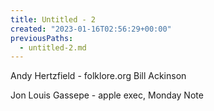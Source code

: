 ```yaml
---
title: Untitled - 2
created: "2023-01-16T02:56:29+00:00"
previousPaths:
  - untitled-2.md
---
```

Andy Hertzfield - folklore.org
Bill Ackinson

Jon Louis Gassepe - apple exec, Monday Note

